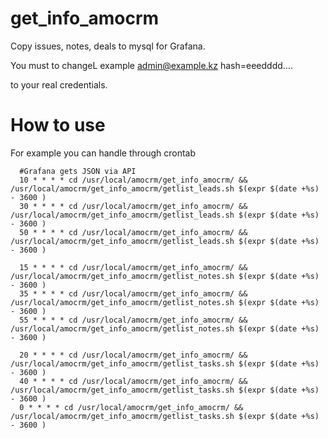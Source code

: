 # get_info_amocrm
Copy issues, notes, deals to mysql for Grafana.

You must to changeL
example
admin@example.kz
hash=eeedddd....

to your real credentials.

# How to use
For example you can handle through crontab
```
  #Grafana gets JSON via API 
  10 * * * * cd /usr/local/amocrm/get_info_amocrm/ && /usr/local/amocrm/get_info_amocrm/getlist_leads.sh $(expr $(date +%s) - 3600 )
  30 * * * * cd /usr/local/amocrm/get_info_amocrm/ && /usr/local/amocrm/get_info_amocrm/getlist_leads.sh $(expr $(date +%s) - 3600 )
  50 * * * * cd /usr/local/amocrm/get_info_amocrm/ && /usr/local/amocrm/get_info_amocrm/getlist_leads.sh $(expr $(date +%s) - 3600 ) 
  
  15 * * * * cd /usr/local/amocrm/get_info_amocrm/ && /usr/local/amocrm/get_info_amocrm/getlist_notes.sh $(expr $(date +%s) - 3600 )
  35 * * * * cd /usr/local/amocrm/get_info_amocrm/ && /usr/local/amocrm/get_info_amocrm/getlist_notes.sh $(expr $(date +%s) - 3600 )
  55 * * * * cd /usr/local/amocrm/get_info_amocrm/ && /usr/local/amocrm/get_info_amocrm/getlist_notes.sh $(expr $(date +%s) - 3600 )
  
  20 * * * * cd /usr/local/amocrm/get_info_amocrm/ && /usr/local/amocrm/get_info_amocrm/getlist_tasks.sh $(expr $(date +%s) - 3600 )
  40 * * * * cd /usr/local/amocrm/get_info_amocrm/ && /usr/local/amocrm/get_info_amocrm/getlist_tasks.sh $(expr $(date +%s) - 3600 )
  0 * * * * cd /usr/local/amocrm/get_info_amocrm/ && /usr/local/amocrm/get_info_amocrm/getlist_tasks.sh $(expr $(date +%s) - 3600 )
```
